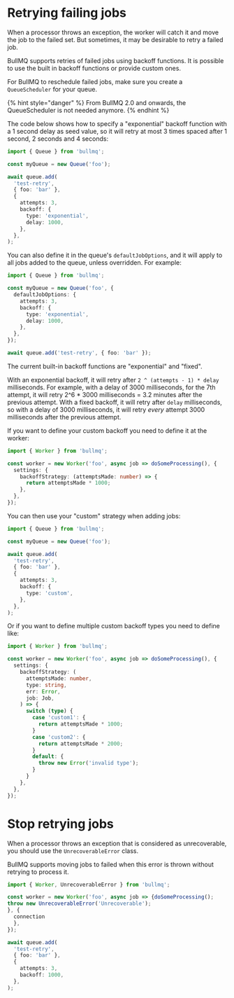 # Retrying failing jobs

When a processor throws an exception, the worker will catch it and move the job to the failed set. But sometimes, it may be desirable to retry a failed job.

BullMQ supports retries of failed jobs using backoff functions. It is possible to use the built in backoff functions or provide custom ones.

For BullMQ to reschedule failed jobs, make sure you create a `QueueScheduler` for your queue.

{% hint style="danger" %}
From BullMQ 2.0 and onwards, the QueueScheduler is not needed anymore.
{% endhint %}

The code below shows how to specify a "exponential" backoff function with a 1 second delay as seed value, so it will retry at most 3 times spaced after 1 second, 2 seconds and 4 seconds:

```typescript
import { Queue } from 'bullmq';

const myQueue = new Queue('foo');

await queue.add(
  'test-retry',
  { foo: 'bar' },
  {
    attempts: 3,
    backoff: {
      type: 'exponential',
      delay: 1000,
    },
  },
);
```

You can also define it in the queue's `defaultJobOptions`, and it will apply to all jobs added to the queue, unless overridden. For example:

```typescript
import { Queue } from 'bullmq';

const myQueue = new Queue('foo', {
  defaultJobOptions: {
    attempts: 3,
    backoff: {
      type: 'exponential',
      delay: 1000,
    },
  },
});

await queue.add('test-retry', { foo: 'bar' });
```

The current built-in backoff functions are "exponential" and "fixed".

With an exponential backoff, it will retry after `2 ^ (attempts - 1) * delay` milliseconds. For example, with a delay of 3000 milliseconds, for the 7th attempt, it will retry 2^6 \* 3000 milliseconds = 3.2 minutes after the previous attempt. With a fixed backoff, it will retry after `delay` milliseconds, so with a delay of 3000 milliseconds, it will retry _every_ attempt 3000 milliseconds after the previous attempt.

If you want to define your custom backoff you need to define it at the worker:

```typescript
import { Worker } from 'bullmq';

const worker = new Worker('foo', async job => doSomeProcessing(), {
  settings: {
    backoffStrategy: (attemptsMade: number) => {
      return attemptsMade * 1000;
    },
  },
});
```

You can then use your "custom" strategy when adding jobs:

```typescript
import { Queue } from 'bullmq';

const myQueue = new Queue('foo');

await queue.add(
  'test-retry',
  { foo: 'bar' },
  {
    attempts: 3,
    backoff: {
      type: 'custom',
    },
  },
);
```

Or if you want to define multiple custom backoff types you need to define like:

```typescript
import { Worker } from 'bullmq';

const worker = new Worker('foo', async job => doSomeProcessing(), {
  settings: {
    backoffStrategy: (
      attemptsMade: number,
      type: string,
      err: Error,
      job: Job,
    ) => {
      switch (type) {
        case 'custom1': {
          return attemptsMade * 1000;
        }
        case 'custom2': {
          return attemptsMade * 2000;
        }
        default: {
          throw new Error('invalid type');
        }
      }
    },
  },
});
```

# Stop retrying jobs

When a processor throws an exception that is considered as unrecoverable, you should use the `UnrecoverableError` class.

BullMQ supports moving jobs to failed when this error is thrown without retrying to process it.

```typescript
import { Worker, UnrecoverableError } from 'bullmq';

const worker = new Worker('foo', async job => {doSomeProcessing();
throw new UnrecoverableError('Unrecoverable');
}, {
  connection
  },
});

await queue.add(
  'test-retry',
  { foo: 'bar' },
  {
    attempts: 3,
    backoff: 1000,
  },
);
```
